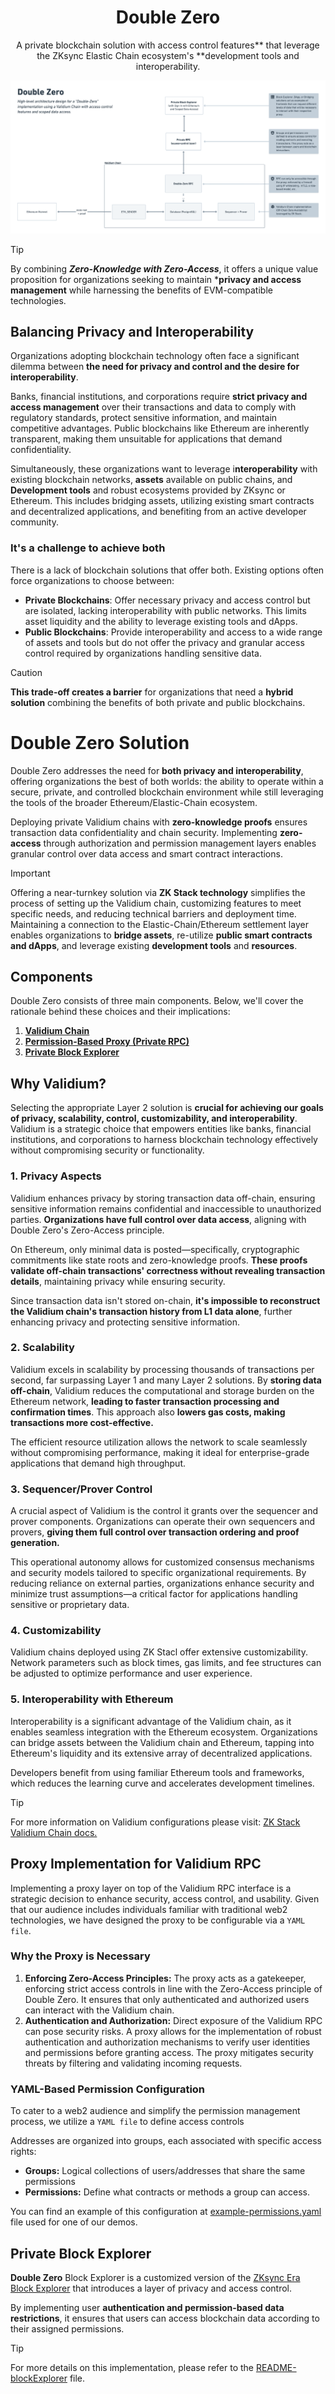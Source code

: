 <h1 align="center">Double Zero</h1>

<p align="center"> A private blockchain solution with access control features** that leverage the ZKsync Elastic Chain ecosystem's **development tools and interoperability.</p>

![Double-Zero](architectureOverview.png)

>[!TIP]
> By combining ***Zero-Knowledge with Zero-Access***, it offers a unique value proposition for organizations seeking to maintain ***privacy and access management** while harnessing the benefits of EVM-compatible technologies.

## Balancing Privacy and Interoperability

Organizations adopting blockchain technology often face a significant dilemma between **the need for privacy and control and the desire for interoperability**.

Banks, financial institutions, and corporations require **strict privacy and access management** over their transactions and data to comply with regulatory standards, protect sensitive information, and maintain competitive advantages. Public blockchains like Ethereum are inherently transparent, making them unsuitable for applications that demand confidentiality.

Simultaneously, these organizations want to leverage i**nteroperability** with existing blockchain networks, **assets** available on public chains, and **Development tools** and robust ecosystems provided by ZKsync or Ethereum. This includes bridging assets, utilizing existing smart contracts and decentralized applications, and benefiting from an active developer community.

### It's a challenge to achieve both

There is a lack of blockchain solutions that offer both. Existing options often force organizations to choose between:

- **Private Blockchains**: Offer necessary privacy and access control but are isolated, lacking interoperability with public networks. This limits asset liquidity and the ability to leverage existing tools and dApps.
- **Public Blockchains**: Provide interoperability and access to a wide range of assets and tools but do not offer the privacy and granular access control required by organizations handling sensitive data.

> [!CAUTION]
> **This trade-off creates a barrier** for organizations that need a **hybrid solution** combining the benefits of both private and public blockchains.

# Double Zero Solution

Double Zero addresses the need for **both privacy and interoperability**, offering organizations the best of both worlds: the ability to operate within a secure, private, and controlled blockchain environment while still leveraging the tools of the broader Ethereum/Elastic-Chain ecosystem.

Deploying private Validium chains with **zero-knowledge proofs** ensures transaction data confidentiality and chain security. Implementing **zero-access** through authorization and permission management layers enables granular control over data access and smart contract interactions.

> [!IMPORTANT]
> Offering a near-turnkey solution via **ZK Stack technology** simplifies the process of setting up the Validium chain, customizing features to meet specific needs, and reducing technical barriers and deployment time. Maintaining a connection to the Elastic-Chain/Ethereum settlement layer enables organizations to **bridge assets**, re-utilize **public smart contracts and dApps**, and leverage existing **development tools** and **resources**.

## Components

Double Zero consists of three main components. Below, we'll cover the rationale behind these choices and their implications:

1. [**Validium Chain**](#why-validium)
2. [**Permission-Based Proxy (Private RPC)**](#proxy-implementation-for-validium-rpc)
3. [**Private Block Explorer**](#private-block-explorer)  

## Why Validium?

Selecting the appropriate Layer 2 solution is **crucial for achieving our goals of privacy, scalability, control, customizability, and interoperability**. Validium is a strategic choice that empowers entities like banks, financial institutions, and corporations to harness blockchain technology effectively without compromising security or functionality.

### 1. Privacy Aspects

Validium enhances privacy by storing transaction data off-chain, ensuring sensitive information remains confidential and inaccessible to unauthorized parties. **Organizations have full control over data access**, aligning with Double Zero's Zero-Access principle.

On Ethereum, only minimal data is posted—specifically, cryptographic commitments like state roots and zero-knowledge proofs. **These proofs validate off-chain transactions' correctness without revealing transaction details**, maintaining privacy while ensuring security. 

Since transaction data isn't stored on-chain, **it's impossible to reconstruct the Validium chain's transaction history from L1 data alone**, further enhancing privacy and protecting sensitive information.

### 2. Scalability

Validium excels in scalability by processing thousands of transactions per second, far surpassing Layer 1 and many Layer 2 solutions. By **storing data off-chain**, Validium reduces the computational and storage burden on the Ethereum network, **leading to faster transaction processing and confirmation times**. This approach also **lowers gas costs, making transactions more cost-effective.** 

The efficient resource utilization allows the network to scale seamlessly without compromising performance, making it ideal for enterprise-grade applications that demand high throughput.

### 3. Sequencer/Prover Control

A crucial aspect of Validium is the control it grants over the sequencer and prover components. Organizations can operate their own sequencers and provers, **giving them full control over transaction ordering and proof generation.**

This operational autonomy allows for customized consensus mechanisms and security models tailored to specific organizational requirements. By reducing reliance on external parties, organizations enhance security and minimize trust assumptions—a critical factor for applications handling sensitive or proprietary data.

### 4. Customizability

Validium chains deployed using ZK Stacl offer extensive customizability. Network parameters such as block times, gas limits, and fee structures can be adjusted to optimize performance and user experience. 

### 5. Interoperability with Ethereum

Interoperability is a significant advantage of the Validium chain, as it enables seamless integration with the Ethereum ecosystem. Organizations can bridge assets between the Validium chain and Ethereum, tapping into Ethereum's liquidity and its extensive array of decentralized applications.

Developers benefit from using familiar Ethereum tools and frameworks, which reduces the learning curve and accelerates development timelines.

>[!TIP]
>For more information on Validium configurations please visit: [ZK Stack Validium Chain docs.](https://docs.zksync.io/zk-stack/running-a-zk-chain/validium)

## Proxy Implementation for Validium RPC

Implementing a proxy layer on top of the Validium RPC interface is a strategic decision to enhance security, access control, and usability. Given that our audience includes individuals familiar with traditional web2 technologies, we have designed the proxy to be configurable via a `YAML file`.

### Why the Proxy is Necessary

1. **Enforcing Zero-Access Principles:** The proxy acts as a gatekeeper, enforcing strict access controls in line with the Zero-Access principle of Double Zero. It ensures that only authenticated and authorized users can interact with the Validium chain.
2. **Authentication and Authorization:** Direct exposure of the Validium RPC can pose security risks. A proxy allows for the implementation of robust authentication and authorization mechanisms to verify user identities and permissions before granting access. The proxy mitigates security threats by filtering and validating incoming requests.

### YAML-Based Permission Configuration

To cater to a web2 audience and simplify the permission management process, we utilize a `YAML file` to define access controls

Addresses are organized into groups, each associated with specific access rights:

- **Groups:** Logical collections of users/addresses that share the same permissions
- **Permissions:** Define what contracts or methods a group can access.

You can find an example of this configuration at [example-permissions.yaml](./packages/private-rpc/example-permissions.yaml) file used for one of our demos.

## Private Block Explorer

**Double Zero** Block Explorer is a customized version of the [ZKsync Era Block Explorer](https://github.com/matter-labs/block-explorer) that introduces a layer of privacy and access control. 

By implementing user **authentication and permission-based data restrictions**, it ensures that users can access blockchain data according to their assigned permissions.

> [!TIP]
> For more details on this implementation, please refer to the [README-blockExplorer](./README.md) file.

